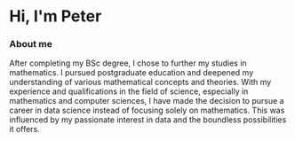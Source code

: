 # Hi, I'm Peter

### About me

After completing my BSc degree, I chose to further my studies in mathematics. I pursued postgraduate education and deepened my understanding of various mathematical concepts and theories.
With my experience and qualifications in the field of science, especially in mathematics and computer sciences, I have made the decision to pursue a career in data science instead of focusing solely on mathematics. This was influenced by my passionate interest in data and the boundless possibilities it offers.



<!--
**ptrGSKA/ptrGSKA** is a ✨ _special_ ✨ repository because its `README.md` (this file) appears on your GitHub profile.

Here are some ideas to get you started:

- 🔭 I’m currently working on ...
- 🌱 I’m currently learning ...
- 👯 I’m looking to collaborate on ...
- 🤔 I’m looking for help with ...
- 💬 Ask me about ...
- 📫 How to reach me: ...
- 😄 Pronouns: ...
- ⚡ Fun fact: ...
-->

